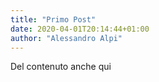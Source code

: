 ```yaml
---
title: "Primo Post"
date: 2020-04-01T20:14:44+01:00
author: "Alessandro Alpi"
---
```


Del contenuto anche qui